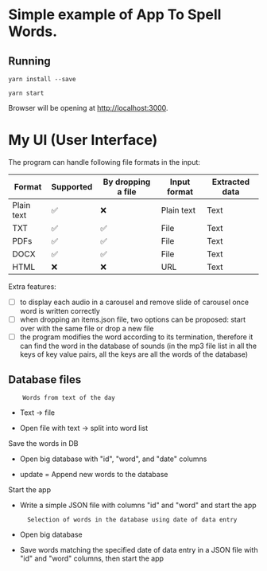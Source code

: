 # Simple example of App To Spell Words.

## Running

```
yarn install --save

yarn start
```

Browser will be opening at [http://localhost:3000](http://localhost:3000).<br>

# My UI (User Interface)

The program can handle following file formats in the input:

| Format     | Supported          | By dropping a file | Input format | Extracted data | 
|------------|--------------------|--------------------|--------------|----------------| 
| Plain text | :white_check_mark: | :x:                | Plain text   | Text           | 
| TXT        | :white_check_mark: | :white_check_mark: | File         | Text           | 
| PDFs       | :white_check_mark: | :white_check_mark: | File         | Text           | 
| DOCX       | :white_check_mark: | :white_check_mark: | File         | Text           | 
| HTML       | :x:                | :x:                | URL          | Text           |


Extra features:
- [ ] to display each audio in a carousel and remove slide of carousel once word is written correctly
- [ ] when dropping an items.json file, two options can be proposed: start over with the same file or drop a new file
- [ ] the program modifies the word according to its termination, therefore it can find the word in the database of sounds (in the mp3 file list in all the keys of key value pairs, all the keys are all the words of the database)

## Database files

        Words from text of the day

- Text -> file

- Open file with text -> split into word list

Save the words in DB
    
- Open big database with "id", "word", and "date" columns

- update = Append new words to the database

Start the app

- Write a simple JSON file with columns "id" and "word" and start the app

        Selection of words in the database using date of data entry

- Open big database

- Save words matching the specified date of data entry in a JSON file with "id" and "word" columns, then start the app

